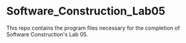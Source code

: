# Software_Construction_Lab05
This repo contains the program files necessary for the completion of Software Construction's Lab 05.
